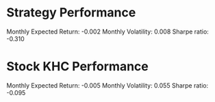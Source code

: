 # Strategy Performance
Monthly Expected Return: -0.002
Monthly Volatility: 0.008
Sharpe ratio: -0.310
# Stock KHC Performance
Monthly Expected Return: -0.005
Monthly Volatility: 0.055
Sharpe ratio: -0.095
